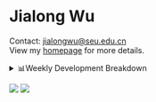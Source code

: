 #  Jialong Wu

Contact: jialongwu@seu.edu.cn<br>
View my [homepage](https://callanwu.github.io/) for more details.

<details><summary>📊Weekly Development Breakdown</summary>

<!--START_SECTION:waka-->

```txt
From: 24 October 2024 - To: 31 October 2024

Total Time: 32 hrs 21 mins

Python       20 hrs 23 mins  ███████████████▓░░░░░░░░░   63.04 %
JSON         5 hrs 44 mins   ████▒░░░░░░░░░░░░░░░░░░░░   17.76 %
Bash         3 hrs 34 mins   ██▓░░░░░░░░░░░░░░░░░░░░░░   11.02 %
Other        1 hr 12 mins    █░░░░░░░░░░░░░░░░░░░░░░░░   03.73 %
CSV          1 hr 1 min      ▓░░░░░░░░░░░░░░░░░░░░░░░░   03.16 %
```

<!--END_SECTION:waka-->

[![wakatime](https://wakatime.com/badge/user/c6720b29-9431-4a60-bc9d-e1fb2b6bd65f.svg)](https://wakatime.com/@c6720b29-9431-4a60-bc9d-e1fb2b6bd65f)
</details>

[![](https://img.shields.io/badge/Google%20Scholar-4385FE.svg?&color=d6d6d6&style=flat-square&logo=google-scholar)](https://scholar.google.com/citations?user=6eg2m4YAAAAJ)
![](https://komarev.com/ghpvc/?username=callanwu)
